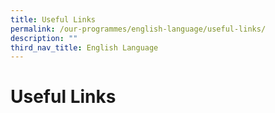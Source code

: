 ```yaml
---
title: Useful Links
permalink: /our-programmes/english-language/useful-links/
description: ""
third_nav_title: English Language
---
```

# **Useful Links**